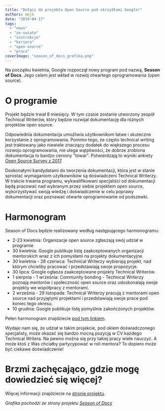 ```yaml
---
title: "Dołącz do projektu Open Source pod skrzydłami Google!"
authors: mojk
date: "2019-04-17"
tags:
  - "news"
  - "ze-swiata"
  - "instrukcje"
  - "kariera"
  - "open-source"
  - "praca"
coverImage: "season_of_docs_grafika.png"
---
```


Na początku kwietnia, Google rozpoczął nowy program pod nazwą, **Season of
Docs**. Jego celem jest wkład w rozwój otwartego oprogramowania (open source).

<!--truncate-->

# O programie

Projekt będzie trwał 8 miesięcy. W tym czasie zostanie utworzony zespół
Technical Writerów, który będzie rozwijał dokumentację dla różnych projektów
open source.

Odpowiednia dokumentacja umożliwia użytkownikom łatwe i skuteczne korzystanie z
oprogramowania. Pomimo tego, że często technical writing jest traktowany jako
niewiele znaczący dodatek do większego procesu rozwoju oprogramowania, nie ulega
wątpliwości, że dobrze zrobiona dokumentacja to bardzo ceniony "towar".
Potwierdzają to wyniki ankiety
[Open Source Survey z 2017](https://opensourcesurvey.org/2017/).

Doskonałymi kandydatami do tworzenia dokumentacji, która jest w stanie sprostać
wymaganiom użytkowników są doświadczeni Technical Writerzy. W trakcie trwania
programu, wykwalifikowani specjaliści od dokumentacji będą pracować nad wybranym
przez siebie projektem open source, wykorzystywać swoją wiedzę i doświadczenie w
celu poprawy dokumentacji oraz poznawać otwarte oprogramowanie od podszewki.

# Harmonogram

Season of Docs będzie realizowany według następującego harmonogramu:

- 2-23 kwietnia: Organizacje open source zgłaszają swój udział w programie
- 30 kwietnia: Google publikuje listę zaakceptowanych organizacji mentorskich
  wraz z ich pomysłami na projekty dokumentacyjne.
- 30 kwietnia - 28 czerwca: Technical Writerzy wybierają projekt, nad którym
  chcieliby pracować i przedstawiają swoje propozycje.
- 30 lipca: Google ogłasza zaakceptowane projekty Technical Writerów.
- 1 sierpnia - 1 września: Community bonding - Technical Writerzy poznają
  mentorów i społeczność open source oraz udoskonalają swoje projekty we
  współpracy z mentorami.
- 2 września - 29 listopada: Technical Writerzy pracują z mentorami open source
  nad przyjętymi projektami i przedstawiają swoje prace pod koniec tego okresu.
- 10 grudnia: Google publikuje listę pomyślnie zakończonych projektów.

Pełen harmonogram znajdziecie
[pod tym linkiem](https://developers.google.com/season-of-docs/docs/timeline).

Wydaje nam się, że udział w takim projekcie, pod okiem doświadczonego
specjalisty, może okazać się bardzo mocną pozycją w CV każdego Technical
Writera. Na pewno można się przy takiej pracy wiele nauczyć. A może ktoś z Was
chciałby partycypować w roli mentora? To dopiero może być ciekawe doświadczenie!

# Brzmi zachęcająco, gdzie mogę dowiedzieć się więcej?

Więcej informacji znajdziecie na
[stronie projektu](https://developers.google.com/season-of-docs/).

_Grafika pochodzi ze strony projektu
[Season of Docs](https://developers.google.com/season-of-docs/)_

